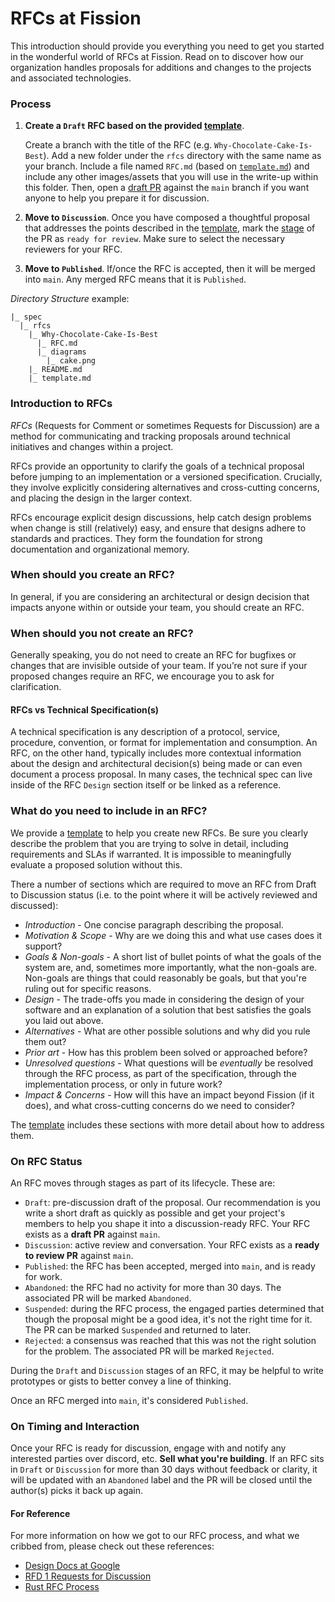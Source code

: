 # RFCs at Fission

This introduction should provide you everything you need to get you started in
the wonderful world of RFCs at Fission. Read on to discover how our organization
handles proposals for additions and changes to the projects and associated
technologies.

### Process

1. **Create a `Draft` RFC based on the provided [template][template]**.

   Create a branch with the title of the RFC (e.g. `Why-Chocolate-Cake-Is-Best`).
   Add a new folder under the `rfcs` directory with the same name as your branch.
   Include a file named `RFC.md` (based on [`template.md`][template]) and
   include any other images/assets that you will use in the write-up within this
   folder. Then, open a [draft PR][draft-prs] against the `main` branch if you
   want anyone to help you prepare it for discussion.
2. **Move to `Discussion`**. Once you have composed a thoughtful proposal that
   addresses the points described in the [template][template], mark the
   [stage][pr-stage] of the PR as `ready for review`. Make sure to select the
   necessary reviewers for your RFC.
3. **Move to `Published`**. If/once the RFC is accepted, then it will be merged
   into `main`. Any merged RFC means that it is `Published`.

_Directory Structure_ example:

```
|_ spec
  |_ rfcs
    |_ Why-Chocolate-Cake-Is-Best
      |_ RFC.md
      |_ diagrams
        |_ cake.png
    |_ README.md
    |_ template.md
```

### Introduction to RFCs

_RFCs_ (Requests for Comment or sometimes Requests for Discussion) are a method
for communicating and tracking proposals around technical initiatives and
changes within a project.

RFCs provide an opportunity to clarify the goals of a technical proposal before
jumping to an implementation or a versioned specification. Crucially, they
involve explicitly considering alternatives and cross-cutting concerns, and
placing the design in the larger context.

RFCs encourage explicit design discussions, help catch design problems when
change is still (relatively) easy, and ensure that designs adhere to standards
and practices. They form the foundation for strong documentation and
organizational memory.

### When should you create an RFC?

In general, if you are considering an architectural or design decision that
impacts anyone within or outside your team, you should create an RFC.

### When should you not create an RFC?

Generally speaking, you do not need to create an RFC for bugfixes or changes
that are invisible outside of your team. If you’re not sure if your proposed
changes require an RFC, we encourage you to ask for clarification.

#### RFCs vs Technical Specification(s)

A technical specification is any description of a protocol, service,
procedure, convention, or format for implementation and consumption. An RFC, on
the other hand, typically includes more contextual information about the design
and architectural decision(s) being made or can even document a process proposal.
In many cases, the technical spec can live inside of the RFC `Design` section
itself or be linked as a reference.

### What do you need to include in an RFC?

We provide a [template][template] to help you create new RFCs. Be sure you
clearly describe the problem that you are trying to solve in detail, including
requirements and SLAs if warranted. It is impossible to meaningfully evaluate a
proposed solution without this.

There a number of sections which are required to move an RFC from Draft to
Discussion status (i.e. to the point where it will be actively reviewed and
discussed):

- *Introduction* - One concise paragraph describing the proposal.
- *Motivation & Scope* - Why are we doing this and what use cases does it support?
- *Goals & Non-goals* - A short list of bullet points of what the goals of the
  system are, and, sometimes more importantly, what the non-goals are. Non-goals
  are things that could reasonably be goals, but that you're ruling out for
  specific reasons.
- *Design* - The trade-offs you made in considering the design of your software
  and an explanation of a solution that best satisfies the goals you laid out
  above.
- *Alternatives* - What are other possible solutions and why did you rule them
  out?
- *Prior art* - How has this problem been solved or approached before?
- *Unresolved questions* - What questions will be *eventually* be resolved through
  the RFC process, as part of the specification, through the implementation
  process, or only in future work?
- *Impact & Concerns* - How will this have an impact beyond Fission (if it does),
  and what cross-cutting concerns do we need to consider?

The [template][template] includes these sections with more detail about how to
address them.

### On RFC Status

An RFC moves through stages as part of its lifecycle. These are:

- `Draft`: pre-discussion draft of the proposal. Our recommendation is you write
  a short draft as quickly as possible and get your project's members to
  help you shape it into a discussion-ready RFC.
  Your RFC exists as a **draft PR** against `main`.
- `Discussion`: active review and conversation. Your RFC exists as a
  **ready to review PR** against `main`.
- `Published`: the RFC has been accepted, merged into `main`, and is ready for
  work.
- `Abandoned`: the RFC had no activity for more than 30 days. The associated PR
  will be marked `Abandoned`.
- `Suspended`: during the RFC process, the engaged parties determined that
  though the proposal might be a good idea, it's not the right time for it. The
  PR can be marked `Suspended` and returned to later.
- `Rejected`: a consensus was reached that this was not the right solution for
  the problem. The associated PR will be marked `Rejected`.

During the `Draft` and `Discussion` stages of an RFC, it may be helpful to write
prototypes or gists to better convey a line of thinking.

Once an RFC merged into `main`, it's considered `Published`.

### On Timing and Interaction

Once your RFC is ready for discussion, engage with and notify any interested
parties over discord, etc. **Sell what you're building**. If an RFC sits in
`Draft` or `Discussion` for more than 30 days without feedback or clarity, it
will be updated with an `Abandoned` label and the PR will be closed until the
author(s) picks it back up again.

#### For Reference

For more information on how we got to our RFC process, and what we cribbed from,
please check out these references:

- [Design Docs at Google][design-docs-google]
- [RFD 1 Requests for Discussion][oxide-rfd]
- [Rust RFC Process][rust-rfcs]

[design-docs-google]: https://www.industrialempathy.com/posts/design-docs-at-google/
[draft-prs]: https://docs.github.com/en/pull-requests/collaborating-with-pull-requests/proposing-changes-to-your-work-with-pull-requests/about-pull-requests#draft-pull-requests
[oxide-rfd]: https://oxide.computer/blog/rfd-1-requests-for-discussion/
[pr-stage]: https://docs.github.com/en/pull-requests/collaborating-with-pull-requests/proposing-changes-to-your-work-with-pull-requests/changing-the-stage-of-a-pull-request
[rust-rfcs]: https://github.com/rust-lang/rfcs
[template]: ./template.md
